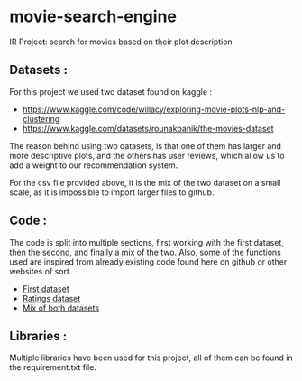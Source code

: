# movie-search-engine
IR Project: search for movies based on their plot description

## Datasets :
For this project we used two dataset found on kaggle :
- https://www.kaggle.com/code/willacy/exploring-movie-plots-nlp-and-clustering
- https://www.kaggle.com/datasets/rounakbanik/the-movies-dataset

The reason behind using two datasets, is that one of them has larger and more descriptive plots, and the others has user reviews, which allow us to add a weight to our recommendation system.

For the csv file provided above, it is the mix of the two dataset on a small scale, as it is impossible to import larger files to github.

## Code : 
The code is split into multiple sections, first working with the first dataset, then the second, and finally a mix of the two. Also, some of the functions used are inspired from already existing code found here on github or other websites of sort.
- [First dataset](https://colab.research.google.com/drive/1DwuXmulD2zt0zD3CCebC7fiVvGgS5S8e?usp=sharing)
- [Ratings dataset](https://colab.research.google.com/drive/1_sJ789kOgzw7yVI-urjzBNCOS_XleOwS?usp=sharing)
- [Mix of both datasets](https://colab.research.google.com/drive/1MW2MwRt1Aw5MNhauhniZTzvxkLs9FDZv?usp=sharing)

## Libraries :
Multiple libraries have been used for this project, all of them can be found in the requirement.txt file.
